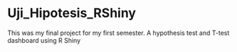 # Uji_Hipotesis_RShiny
This was my final project for my first semester. A hypothesis test and T-test dashboard using R Shiny
